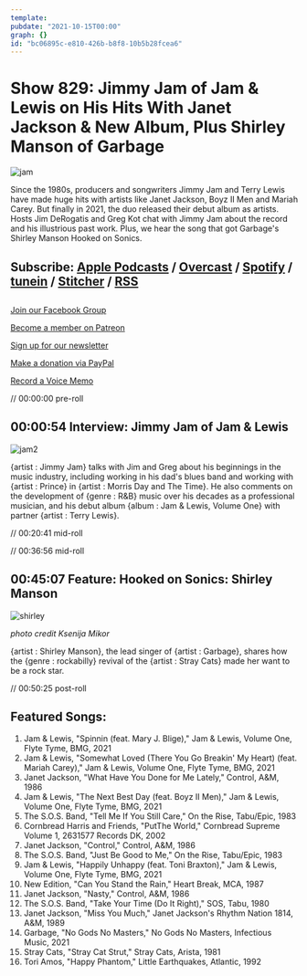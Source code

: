 ```yaml
---
template: 
pubdate: "2021-10-15T00:00"
graph: {}
id: "bc06895c-e810-426b-b8f8-10b5b28fcea6"
---
```






# Show 829: Jimmy Jam of Jam & Lewis on His Hits With Janet Jackson & New Album, Plus Shirley Manson of Garbage

![jam](https://static.soundopinions.org/images/2021/jam.jpeg)

Since the 1980s, producers and songwriters Jimmy Jam and Terry Lewis have made huge hits with artists like Janet Jackson, Boyz II Men and Mariah Carey. But finally in 2021, the duo released their debut album as artists. Hosts Jim DeRogatis and Greg Kot chat with Jimmy Jam about the record and his illustrious past work. Plus, we hear the song that got Garbage's Shirley Manson Hooked on Sonics.



## Subscribe: [Apple Podcasts](https://itunes.apple.com/us/podcast/sound-opinions/id94793843) / [Overcast](https://overcast.fm/itunes94793843/sound-opinions) / [Spotify](https://open.spotify.com/show/1kNR8YL7TBrQuRxDdS4wtU) / [tunein](https://tunein.com/podcasts/Music-Podcasts/Sound-Opinions-p60273/) / [Stitcher](http://www.stitcher.com/podcast/sound-opinions) / [RSS](https://feeds.simplecast.com/Nn6fjnB0)



## 

[Join our Facebook Group](https://bit.ly/3sivr9T)

[Become a member on Patreon](https://bit.ly/3slWZvc)

[Sign up for our newsletter](https://bit.ly/3eEvRnG)

[Make a donation via PayPal](https://bit.ly/3dmt9lU)

[Record a Voice Memo](https://bit.ly/2RyD5Ah)

// 00:00:00 pre-roll



## 00:00:54 Interview: Jimmy Jam of Jam & Lewis

![jam2](https://static.soundopinions.org/images/2021/jam-and-lewis.jpeg)

{artist : Jimmy Jam} talks with Jim and Greg about his beginnings in the music industry, including working in his dad's blues band and working with {artist : Prince} in {artist : Morris Day and The Time}. He also comments on the development of {genre : R&B} music over his decades as a professional musician, and his debut album {album : Jam & Lewis, Volume One} with partner {artist : Terry Lewis}.

// 00:20:41 mid-roll

// 00:36:56 mid-roll



## 00:45:07 Feature: Hooked on Sonics: Shirley Manson

![shirley](https://static.soundopinions.org/images/2021/shirley-photo-credit-ksenija-mikor.jpeg)

*photo credit Ksenija Mikor*

{artist : Shirley Manson}, the lead singer of {artist : Garbage}, shares how the {genre : rockabilly} revival of the {artist : Stray Cats} made her want to be a rock star.

// 00:50:25 post-roll



## Featured Songs:

1. Jam & Lewis, "Spinnin (feat. Mary J. Blige)," Jam & Lewis, Volume One, Flyte Tyme, BMG, 2021
2. Jam & Lewis, "Somewhat Loved (There You Go Breakin' My Heart) (feat. Mariah Carey)," Jam & Lewis, Volume One, Flyte Tyme, BMG, 2021
3. Janet Jackson, "What Have You Done for Me Lately," Control, A&M, 1986
4. Jam & Lewis, "The Next Best Day (feat. Boyz II Men)," Jam & Lewis, Volume One, Flyte Tyme, BMG, 2021
5. The S.O.S. Band, "Tell Me If You Still Care," On the Rise, Tabu/Epic, 1983
6. Cornbread Harris and Friends, "PutThe World," Cornbread Supreme Volume 1, 2631577 Records DK, 2002
7. Janet Jackson, "Control," Control, A&M, 1986
8. The S.O.S. Band, "Just Be Good to Me," On the Rise, Tabu/Epic, 1983
9. Jam & Lewis, "Happily Unhappy (feat. Toni Braxton)," Jam & Lewis, Volume One, Flyte Tyme, BMG, 2021
10. New Edition, "Can You Stand the Rain," Heart Break, MCA, 1987
11. Janet Jackson, "Nasty," Control, A&M, 1986
12. The S.O.S. Band, "Take Your Time (Do It Right)," SOS, Tabu, 1980
13. Janet Jackson, "Miss You Much," Janet Jackson's Rhythm Nation 1814, A&M, 1989
14. Garbage, "No Gods No Masters," No Gods No Masters, Infectious Music, 2021
15. Stray Cats, "Stray Cat Strut," Stray Cats, Arista, 1981
16. Tori Amos, "Happy Phantom," Little Earthquakes, Atlantic, 1992